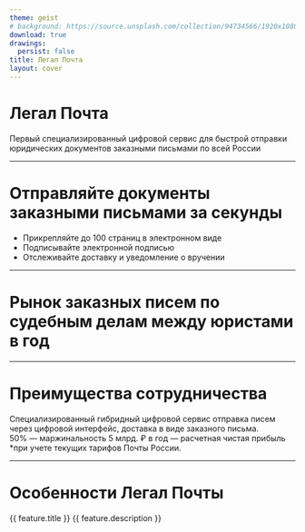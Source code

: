 ```yaml
---
theme: geist
# background: https://source.unsplash.com/collection/94734566/1920x1080
download: true
drawings:
  persist: false
title: Легал Почта
layout: cover
---
```

<div
  v-if="$slidev.nav.currentPage == 1"
  v-motion-fade>
  
# Легал Почта

Первый специализированный цифровой сервис для быстрой отправки юридических документов заказными письмами по всей России
</div>

<!--
This is a note
-->

---

<div
  v-if="$slidev.nav.currentPage == 2"
  v-motion-fade>

# Отправляйте документы заказными письмами за секунды

</div>

<v-clicks>

- <uil-file-edit-alt /> Прикрепляйте до 100 страниц в электронном виде
- <uil-lock-alt /> Подписывайте электронной подписью
- <uil-compass /> Отслеживайте доставку и уведомление о вручении
  
</v-clicks>


---

<div
  v-if="$slidev.nav.currentPage == 3"
  v-motion-fade>

# Рынок заказных писем по судебным делам между юристами в год

</div>


  <div flex="~ row" w="full" m="t-20">
      <Statistic v-click count="10" text="миллиардов рублей" />
      <Statistic v-click count="50" text="миллионов писем" />
      <Statistic v-click count="15%" text="среднегодовой рост" />
  </div>

---

<div
  v-if="$slidev.nav.currentPage == 4"
  v-motion-fade>

# Преимущества сотрудничества

</div>

<div flex="~ row" w="full" m="t-10">
    <div v-click flex="~ col 1" p="4">
      <span font="bold">Специализированный гибридный цифровой сервис</span>
      <span>отправка писем через цифровой интерфейс, доставка в виде заказного письма.</span>
    </div>
    <div v-click flex="~ col 1" p="2" border="~ solid rounded-md">
      <span><span font="bold">50%</span> — маржинальность</span>
      <span><span font="bold">5 млрд. ₽ в год</span> — расчетная чистая прибыль</span>
    <span>*при учете текущих тарифов Почты России.</span>
    </div>
</div>

---

<div
  v-if="$slidev.nav.currentPage == 5"
  v-motion-fade>

# Особенности Легал Почты

</div>

<script setup lang="ts">
const features = [
  {
    title: 'Готовый цифровой сервис',
    description: 'Разработка продукта полностью завершена. Сервис протестирован и готов к массовому использованию',

}, {
    title: 'Безопасность и удобство во время пандемии',
    description: 'Юристы отправляют документы прямо с компьютера, без распечатки, масок и перчаток. Меньше очередей и людей в отделениях почты – меньше риск заразиться Коронавирусом.',

},{
    title: 'Уникальные технологии искусственного интеллекта',
    description: 'Извлекают ФИО, названия и адреса из документов. Извлечение и автозаполнение данных из документов экономит до 90% времени и усилий на создание и обработку письма.',

},{
    title: 'Усиленная квалифицированная электронная подпись',
    description: 'Легал Почтой реализован собственный механизм работы с УКЭП (ГОСТ), который позволяет автоматизированно подписывать документы и валидировать уже подписанные, гарантируя их подлинность.',

},{
    title: 'Электронный архив отправлений — защита от потери данных',
    description: 'Письма после отправки сохраняются в защищенном виде в аккаунтах отправителей 3 года. Информацию о письме и доставке можно посмотреть по уникальной ссылке, а скачать письмо в электронном виде по секретному коду.',

},{
    title: 'Специализированный кабинет для юридических лиц',
    description: 'Зарегистрировать аккаунт юридического лица можно за пару минут. Договор на отправку писем заключается при регистрации дистанционно и мгновенно, оплата взимается со счета юридического лица, бухгалтерская отчетность об отправках создается автоматически.',

},
];
</script>

<div grid="~ cols-3 gap-3">
  <div v-click flex="~ col" align="items-center" v-for="feature in features">
  <span font="bold" text="center">{{ feature.title }}</span>
  <span text="gray-400 xs center">{{ feature.description }}</span>
  </div>
</div>